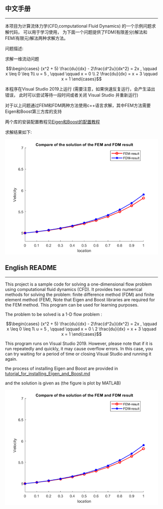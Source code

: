 ## 中文手册

---

本项目为计算流体力学(CFD,computational Fluid Dynamics) 的一个示例问题求解代码， 可以用于学习使用， 为下面一个问题提供了FDM(有限差分)解法和FEM(有限元)解法两种求解方法。 

问题描述: 

求解一维流动问题

$$\begin{cases}
(x^2 + 5) \frac{du}{dx} - 2\frac{d^2u}{dx^2} = 2x  , \qquad x \leq 0 \leq 1\\
u = 5 , \qquad \qquad  x = 0 \\
2 \frac{du}{dx}  = x + 3 \qquad x = 1
\end{cases}$$

本程序在Visual Studio 2019上运行 (需要注意，如果快速反复运行，会产生溢出错误， 此时可以尝试等待一段时间或者关闭 Visual Studio 并重新运行)

对于以上问题通过FEM和FDM两种方法使用c++语言求解，其中FEM方法需要Eigen和Boost第三方库的支持

两个库的安装配置教程见[Eigen和Boost的配置教程](tutorial_for_installing_Eigen_and_Boost.md)

求解结果如下:

![](result.png)

## English README

---

This project is a sample code for solving a one-dimensional flow problem using computational fluid dynamics (CFD). It provides two numerical methods for solving the problem: finite difference method (FDM) and finite element method (FEM), Note that Eigen and Boost libraries are required for the FEM method. This program can be used for learning purposes.

The problem to be solved is a 1-D flow problem : 

$$\begin{cases}
(x^2 + 5) \frac{du}{dx} - 2\frac{d^2u}{dx^2} = 2x , \qquad x \leq 0 \leq 1\
u = 5 , \qquad \qquad x = 0 \
2 \frac{du}{dx} = x + 3 \qquad x = 1
\end{cases}$$



This program runs on Visual Studio 2019. However, please note that if it is run repeatedly and quickly, it may cause overflow errors. In this case, you can try waiting for a period of time or closing Visual Studio and running it again.



the process of installing Eigen and Boost are provided in [tutorial_for_installing_Eigen_and_Boost.md](tutorial_for_installing_Eigen_and_Boost.md)

and the solution is given as (the figure is plot by MATLAB)

![](result.png)
